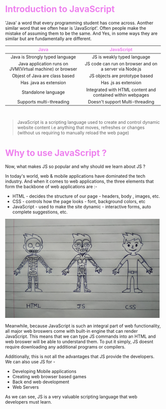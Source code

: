 # <span class="header">Introduction to JavaScript</span>

'Java' a word that every programming student has come across. Aonther similar word that we often hear is 'JavaScript'. Often people make the mistake of assuming them to be the same. And Yes, in some ways they are similar but are fundamentally are different.

<center>

| Java | JavaScript |
| :--: | :--------: |
| Java is Strongly typed language | JS is weakly typed language |
| Java application runs on JVM(Virtual machine) or browser | JS code can run on browser and on a server via Node.js |
| Objest of Java are class based | JS objects are prototype based |
| Has .java as extension | Has .js as extension |
| Standalone language | Integrated with HTML content and contained within webpages |
| Supports multi-threading | Doesn't support Multi-threading |

</center>
<br>

> JavaScript is a scripting language used to create and control dynamic website content i.e anything that moves, refreshes or changes (without us requiring to manually reload the web page)

# <span class="header">Why to use JavaScript ?</span>

Now, what makes JS so popular and why should we learn about JS ?

In today's world, web & mobile applications have dominated the tech industry. And when it comes to web applications, the three elements that form the backbone of web applications are :-

* HTML - decides the structure of our page - headers, body , images, etc.
* CSS - controls how the page looks - font, background colors, etc 
* JavaScript - used to make the site dynamic - interactive forms, auto complete suggestions, etc.

<img src="../assests/HTML-CSS-JS.jpg" width="500">

Meanwhile, because JavaScript is such an integral part of web functionality, all major web broswers come with built-in engine that can render JavaScript. This means that we can type JS commands into an HTML and web broswer will be able to understand them. To put it simply, JS doesnt require downloading any additional programs or compilers.

Additionally, this is not all the advantages that JS provide the developers. We can also use JS for -
* Developing Mobile applications
* Creating web browser based games
* Back end web development
* Web Servers

As we can see, JS is a very valuable scripting language that web developers must learn.

<style>
.highlight{
  color: #75FF33
}
.imp{
  color: #FF8080
}
.trivia{
  color: #E6D100
}
.header{
  color: #EE82EE
}
.sub-header{
  color: #00FFFF
}
</style>